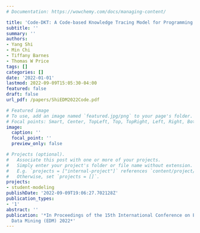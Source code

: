 ```yaml
---
# Documentation: https://wowchemy.com/docs/managing-content/

title: 'Code-DKT: A Code-based Knowledge Tracing Model for Programming Tasks.'
subtitle: ''
summary: ''
authors:
- Yang Shi
- Min Chi
- Tiffany Barnes
- Thomas W Price
tags: []
categories: []
date: '2022-01-01'
lastmod: 2022-09-09T15:05:30-04:00
featured: false
draft: false
url_pdf: /papers/ShiEDM2022Code.pdf

# Featured image
# To use, add an image named `featured.jpg/png` to your page's folder.
# Focal points: Smart, Center, TopLeft, Top, TopRight, Left, Right, BottomLeft, Bottom, BottomRight.
image:
  caption: ''
  focal_point: ''
  preview_only: false

# Projects (optional).
#   Associate this post with one or more of your projects.
#   Simply enter your project's folder or file name without extension.
#   E.g. `projects = ["internal-project"]` references `content/project/deep-learning/index.md`.
#   Otherwise, set `projects = []`.
projects:
- student-modeling
publishDate: '2022-09-09T19:06:27.702128Z'
publication_types:
- '1'
abstract: ''
publication: '*In Proceedings of the 15th International Conference on Educational
  Data Mining (EDM) 2022*'
---
```

